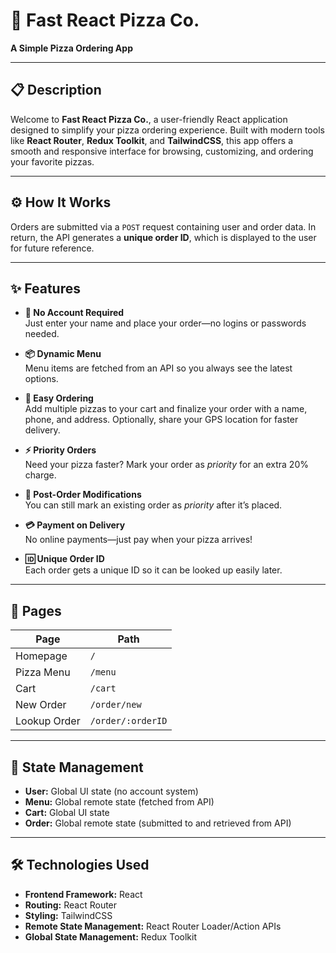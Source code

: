 # 🍕 Fast React Pizza Co.

**A Simple Pizza Ordering App**

---

## 📋 Description

Welcome to **Fast React Pizza Co.**, a user-friendly React application designed to simplify your pizza ordering experience. Built with modern tools like **React Router**, **Redux Toolkit**, and **TailwindCSS**, this app offers a smooth and responsive interface for browsing, customizing, and ordering your favorite pizzas.

---

## ⚙️ How It Works

Orders are submitted via a `POST` request containing user and order data. In return, the API generates a **unique order ID**, which is displayed to the user for future reference.

---

## ✨ Features

- **🚫 No Account Required**  
  Just enter your name and place your order—no logins or passwords needed.

- **📦 Dynamic Menu**  
  Menu items are fetched from an API so you always see the latest options.

- **🛒 Easy Ordering**  
  Add multiple pizzas to your cart and finalize your order with a name, phone, and address. Optionally, share your GPS location for faster delivery.

- **⚡ Priority Orders**  
  Need your pizza faster? Mark your order as _priority_ for an extra 20% charge.

- **🔁 Post-Order Modifications**  
  You can still mark an existing order as _priority_ after it’s placed.

- **💳 Payment on Delivery**  
  No online payments—just pay when your pizza arrives!

- **🆔 Unique Order ID**  
  Each order gets a unique ID so it can be looked up easily later.

---

## 🧭 Pages

| Page         | Path              |
| ------------ | ----------------- |
| Homepage     | `/`               |
| Pizza Menu   | `/menu`           |
| Cart         | `/cart`           |
| New Order    | `/order/new`      |
| Lookup Order | `/order/:orderID` |

---

## 🧠 State Management

- **User:** Global UI state (no account system)
- **Menu:** Global remote state (fetched from API)
- **Cart:** Global UI state
- **Order:** Global remote state (submitted to and retrieved from API)

---

## 🛠️ Technologies Used

- **Frontend Framework:** React
- **Routing:** React Router
- **Styling:** TailwindCSS
- **Remote State Management:** React Router Loader/Action APIs
- **Global State Management:** Redux Toolkit
